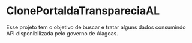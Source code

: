 # ClonePortaldaTranspareciaAL
Esse projeto tem o objetivo de buscar e tratar alguns dados consumindo API disponibilizada pelo governo de Alagoas.
